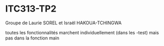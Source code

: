 # ITC313-TP2

Groupe de Laurie SOREL et Israël HAKOUA-TCHINGWA

toutes les fonctionnalités marchent individuellement (dans les -test) mais pas dans la fonction main
